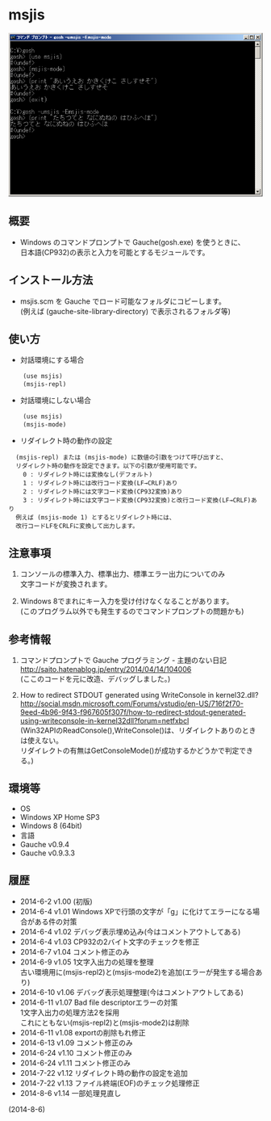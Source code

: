 # msjis

![image](image.png)

## 概要
- Windows のコマンドプロンプトで Gauche(gosh.exe) を使うときに、  
  日本語(CP932)の表示と入力を可能とするモジュールです。


## インストール方法
- msjis.scm を Gauche でロード可能なフォルダにコピーします。  
  (例えば (gauche-site-library-directory) で表示されるフォルダ等)


## 使い方
- 対話環境にする場合
```
    (use msjis)
    (msjis-repl)
```

- 対話環境にしない場合
```
    (use msjis)
    (msjis-mode)
```

- リダイレクト時の動作の設定
```
  (msjis-repl) または (msjis-mode) に数値の引数をつけて呼び出すと、
  リダイレクト時の動作を設定できます。以下の引数が使用可能です。
    0 : リダイレクト時には変換なし(デフォルト)
    1 : リダイレクト時には改行コード変換(LF→CRLF)あり
    2 : リダイレクト時には文字コード変換(CP932変換)あり
    3 : リダイレクト時には文字コード変換(CP932変換)と改行コード変換(LF→CRLF)あり
  例えば (msjis-mode 1) とするとリダイレクト時には、
  改行コードLFをCRLFに変換して出力します。
```


## 注意事項
1. コンソールの標準入力、標準出力、標準エラー出力についてのみ  
   文字コードが変換されます。

2. Windows 8でまれにキー入力を受け付けなくなることがあります。  
   (このプログラム以外でも発生するのでコマンドプロンプトの問題かも)


## 参考情報
1. コマンドプロンプトで Gauche プログラミング - 主題のない日記  
   http://saito.hatenablog.jp/entry/2014/04/14/104006  
   (ここのコードを元に改造、デバッグしました。)

2. How to redirect STDOUT generated using WriteConsole in kernel32.dll?  
   http://social.msdn.microsoft.com/Forums/vstudio/en-US/716f2f70-9eed-4b96-9f43-f967605f307f/how-to-redirect-stdout-generated-using-writeconsole-in-kernel32dll?forum=netfxbcl  
   (Win32APIのReadConsole(),WriteConsole()は、リダイレクトありのときは使えない。  
   リダイレクトの有無はGetConsoleMode()が成功するかどうかで判定できる。)


## 環境等
- OS
 - Windows XP Home SP3
 - Windows 8 (64bit)
- 言語
 - Gauche v0.9.4
 - Gauche v0.9.3.3

## 履歴
- 2014-6-2  v1.00 (初版)
- 2014-6-4  v1.01 Windows XPで行頭の文字が「g」に化けてエラーになる場合がある件の対策
- 2014-6-4  v1.02 デバッグ表示埋め込み(今はコメントアウトしてある)
- 2014-6-4  v1.03 CP932の2バイト文字のチェックを修正
- 2014-6-7  v1.04 コメント修正のみ
- 2014-6-9  v1.05 1文字入出力の処理を整理  
  古い環境用に(msjis-repl2)と(msjis-mode2)を追加(エラーが発生する場合あり)
- 2014-6-10 v1.06 デバッグ表示処理整理(今はコメントアウトしてある)
- 2014-6-11 v1.07 Bad file descriptorエラーの対策  
  1文字入出力の処理方法2を採用  
  これにともない(msjis-repl2)と(msjis-mode2)は削除
- 2014-6-11 v1.08 exportの削除もれ修正
- 2014-6-13 v1.09 コメント修正のみ
- 2014-6-24 v1.10 コメント修正のみ
- 2014-6-24 v1.11 コメント修正のみ
- 2014-7-22 v1.12 リダイレクト時の動作の設定を追加
- 2014-7-22 v1.13 ファイル終端(EOF)のチェック処理修正
- 2014-8-6  v1.14 一部処理見直し


(2014-8-6)
